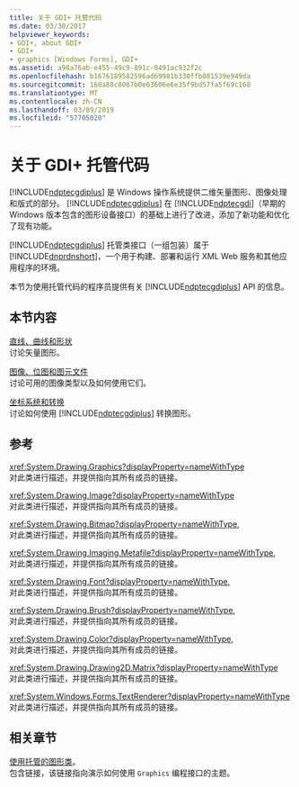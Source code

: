 ```yaml
---
title: 关于 GDI+ 托管代码
ms.date: 03/30/2017
helpviewer_keywords:
- GDI+, about GDI+
- GDI+
- graphics [Windows Forms], GDI+
ms.assetid: a98a76ab-e455-49c9-891c-0491ac932f2c
ms.openlocfilehash: b1676189582596ad69981b330ffb081539e949da
ms.sourcegitcommit: 160a88c8087b0e63606e6e35f9bd57fa5f69c168
ms.translationtype: MT
ms.contentlocale: zh-CN
ms.lasthandoff: 03/09/2019
ms.locfileid: "57705020"
---
```

# <a name="about-gdi-managed-code"></a>关于 GDI+ 托管代码
[!INCLUDE[ndptecgdiplus](../../../../includes/ndptecgdiplus-md.md)] 是 Windows 操作系统提供二维矢量图形、图像处理和版式的部分。 [!INCLUDE[ndptecgdiplus](../../../../includes/ndptecgdiplus-md.md)] 在 [!INCLUDE[ndptecgdi](../../../../includes/ndptecgdi-md.md)]（早期的 Windows 版本包含的图形设备接口）的基础上进行了改进，添加了新功能和优化了现有功能。  
  
 [!INCLUDE[ndptecgdiplus](../../../../includes/ndptecgdiplus-md.md)] 托管类接口（一组包装）属于 [!INCLUDE[dnprdnshort](../../../../includes/dnprdnshort-md.md)]，一个用于构建、部署和运行 XML Web 服务和其他应用程序的环境。  
  
 本节为使用托管代码的程序员提供有关 [!INCLUDE[ndptecgdiplus](../../../../includes/ndptecgdiplus-md.md)] API 的信息。  
  
## <a name="in-this-section"></a>本节内容  
 [直线、曲线和形状](lines-curves-and-shapes.md)  
 讨论矢量图形。  
  
 [图像、位图和图元文件](images-bitmaps-and-metafiles.md)  
 讨论可用的图像类型以及如何使用它们。  
  
 [坐标系统和转换](coordinate-systems-and-transformations.md)  
 讨论如何使用 [!INCLUDE[ndptecgdiplus](../../../../includes/ndptecgdiplus-md.md)] 转换图形。  
  
## <a name="reference"></a>参考  
 <xref:System.Drawing.Graphics?displayProperty=nameWithType>  
 对此类进行描述，并提供指向其所有成员的链接。  
  
 <xref:System.Drawing.Image?displayProperty=nameWithType>  
 对此类进行描述，并提供指向其所有成员的链接。  
  
 <xref:System.Drawing.Bitmap?displayProperty=nameWithType>,  
 对此类进行描述，并提供指向其所有成员的链接。  
  
 <xref:System.Drawing.Imaging.Metafile?displayProperty=nameWithType>,  
 对此类进行描述，并提供指向其所有成员的链接。  
  
 <xref:System.Drawing.Font?displayProperty=nameWithType>,  
 对此类进行描述，并提供指向其所有成员的链接。  
  
 <xref:System.Drawing.Brush?displayProperty=nameWithType>,  
 对此类进行描述，并提供指向其所有成员的链接。  
  
 <xref:System.Drawing.Color?displayProperty=nameWithType>,  
 对此类进行描述，并提供指向其所有成员的链接。  
  
 <xref:System.Drawing.Drawing2D.Matrix?displayProperty=nameWithType>  
 对此类进行描述，并提供指向其所有成员的链接。  
  
 <xref:System.Windows.Forms.TextRenderer?displayProperty=nameWithType>  
 对此类进行描述，并提供指向其所有成员的链接。  
  
## <a name="related-sections"></a>相关章节  
 [使用托管的图形类](using-managed-graphics-classes.md)。  
 包含链接，该链接指向演示如何使用 `Graphics` 编程接口的主题。
